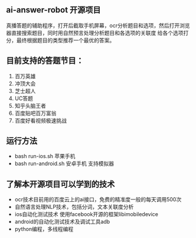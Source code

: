 ## ai-answer-robot 开源项目
真播答题的辅助程序，打开后截取手机屏幕，ocr分析题目和选项，然后打开浏览器直接搜索题目，同时用自然预言处理分析题目和各选项的关联度
给各个选项打分，最终根据题目的类型推荐一个最优的答案。

## 目前支持的答题节目：
1. 百万英雄
2. 冲顶大会
3. 芝士超人
4. UC答题
5. 知乎头脑王者
6. 百度贴吧百万富翁
7. 百度好看视频极速挑战


## 运行方法
- bash run-ios.sh  苹果手机
- bash run-android.sh 安卓手机 支持模拟器


## 了解本开源项目可以学到的技术
- ocr技术目前用的百度云上的ai接口，免费的精准度一般的每天调用500次
- 自然语言处理NLP技术，包括分词，文本关联度分析
- ios自动化测试技术 使用facebook开源的框架libimobiledevice
- android的自动化测试技术及调试工具adb
- python编程，多线程编程

